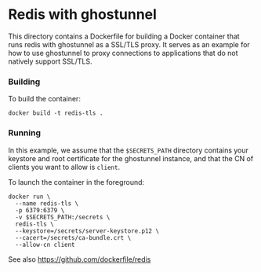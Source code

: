 Redis with ghostunnel
=====================

This directory contains a Dockerfile for building a Docker container that
runs redis with ghostunnel as a SSL/TLS proxy. It serves as an example for how
to use ghostunnel to proxy connections to applications that do not natively
support SSL/TLS.

### Building

To build the container:

    docker build -t redis-tls .

### Running 

In this example, we assume that the `$SECRETS_PATH` directory contains your
keystore and root certificate for the ghostunnel instance, and that the CN of
clients you want to allow is `client`.

To launch the container in the foreground:

    docker run \
      --name redis-tls \
      -p 6379:6379 \
      -v $SECRETS_PATH:/secrets \
      redis-tls \
      --keystore=/secrets/server-keystore.p12 \
      --cacert=/secrets/ca-bundle.crt \
      --allow-cn client

See also https://github.com/dockerfile/redis
